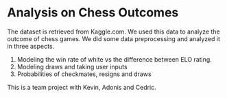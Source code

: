 # Analysis on Chess Outcomes
The dataset is retrieved from Kaggle.com. We used this data to analyze the outcome of chess games. 
We did some data preprocessing and analyzed it in three aspects. 
1. Modeling the win rate of white vs the difference between ELO rating.
2. Modeling draws and taking user inputs
3. Probabilities of checkmates, resigns and draws

This is a team project with Kevin, Adonis and Cedric.
